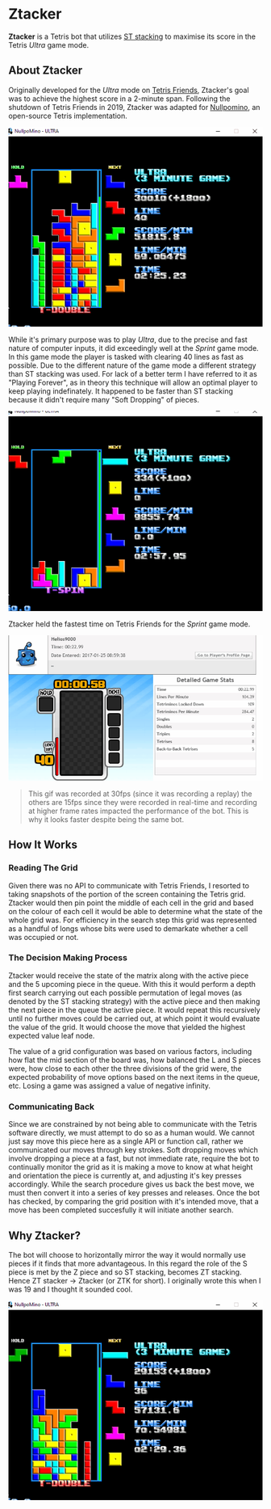 # Ztacker

**Ztacker** is a Tetris bot that utilizes [ST stacking](https://www.youtube.com/watch?v=-LJt-sXe_XA) to maximise its score in the Tetris *Ultra* game mode.

## About Ztacker

Originally developed for the *Ultra* mode on [Tetris Friends](https://tetrisfriends.com/), Ztacker's goal was to achieve the highest score in a 2-minute span. Following the shutdown of Tetris Friends in 2019, Ztacker was adapted for [Nullpomino](https://github.com/nullpomino/nullpomino), an open-source Tetris implementation.

![](st.gif)

While it's primary purpose was to play *Ultra*, due to the precise and fast nature of computer inputs, it did exceedingly well at the *Sprint* game mode. In this game mode the player is tasked with clearing 40 lines as fast as possible. Due to the different nature of the game mode a different strategy than ST stacking was used. For lack of a better term I have referred to it as "Playing Forever", as in theory this technique will allow an optimal player to keep playing indefinately. It happened to be faster than ST stacking because it didn't require many "Soft Dropping" of pieces.

![](pf.gif)

Ztacker held the fastest time on Tetris Friends for the *Sprint* game mode.

![](tf.gif)

> This gif was recorded at 30fps (since it was recording a replay) the others are 15fps since they were recorded in real-time and recording at higher frame rates impacted the performance of the bot. This is why it looks faster despite being the same bot.

## How It Works

### Reading The Grid
Given there was no API to communicate with Tetris Friends, I resorted to taking snapshots of the portion of the screen containing the Tetris grid.
Ztacker would then pin point the middle of each cell in the grid and based on the colour of each cell it would be able to determine what the state of the
whole grid was. For efficiency in the search step this grid was represented as a handful of longs whose bits were used to demarkate whether a cell was occupied or not.

### The Decision Making Process
Ztacker would receive the state of the matrix along with the active piece and the 5 upcoming piece in the queue. With this it would perform a depth first search carrying out 
each possible permutation of legal moves (as denoted by the ST stacking strategy) with the active piece and then making the next piece in the queue the active piece. It would repeat this recursively until no further moves could be carried out, at which point it would evaluate the value of the grid. It would choose the move that yielded the highest expected value leaf node.

The value of a grid configuration was based on various factors, including how flat the mid section of the board was, how balanced the L and S pieces were, how close to each other the three divisions of the grid were, the expected probability of move options based on the next items in the queue, etc. Losing a game was assigned a value of negative infinity.

### Communicating Back
Since we are constrained by not being able to communicate with the Tetris software directly, we must attempt to do so as a human would. We cannot just say move this piece here as a single API or function call, rather we communicated our moves through key strokes. Soft dropping moves which involve dropping a piece at a fast, but not immediate rate, require the bot to continually monitor the grid as it is making a move to know at what height and orientation the piece is currently at, and adjusting it's key presses accordingly. While the search procedure gives us back the best move, we must then convert it into a series of key presses and releases. Once the bot has checked, by comparing the grid position with it's intended move, that a move has been completed succesfully it will initiate another search.


## Why Ztacker?

The bot will choose to horizontally mirror the way it would normally use pieces if it finds that more advantageous. In this regard the role of the S piece is met by the Z piece and so ST stacking, becomes ZT stacking. Hence ZT stacker -> Ztacker (or ZTK for short). I originally wrote this when I was 19 and I thought it sounded cool.

![](zt.gif)

